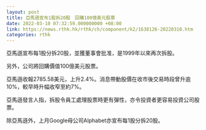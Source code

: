 ```yaml
---
layout: post
title: 亞馬遜宣布1股拆20股　回購100億美元股票
date: 2022-03-10 07:32:59.000000000 +08:00
link: https://news.rthk.hk/rthk/ch/component/k2/1638126-20220310.htm
categories: rthk
---
```


亞馬遜宣布每1股分拆20股，並獲董事會批准，是1999年以來再次拆股。

另外，公司將回購價值100億美元股票。

亞馬遜收報2785.58美元，上升2.4%。消息帶動股價在收市後交易時段曾升逾10%，較早時升幅收窄至約7%。

亞馬遜發言人指，拆股令員工處理股票時更有彈性，亦令投資者更容易投資公司股票。

除亞馬遜外，上月Google母公司Alphabet亦宣布每1股分拆20股。
